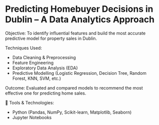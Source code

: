 # Predicting Homebuyer Decisions in Dublin – A Data Analytics Approach

Objective: 
To identify influential features and build the most accurate predictive model for property sales in Dublin.

Techniques Used:
- Data Cleaning & Preprocessing
- Feature Engineering
- Exploratory Data Analysis (EDA)
- Predictive Modelling (Logistic Regression, Decision Tree, Random Forest, KNN, SVM, etc.)

Outcome: 
Evaluated and compared models to recommend the most effective one for predicting home sales.

🧰 Tools & Technologies:
- Python (Pandas, NumPy, Scikit-learn, Matplotlib, Seaborn)
- Jupyter Notebooks
